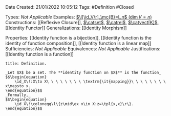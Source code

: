 <br />
<br />

Date Created: 21/01/2022 10:05:12
Tags: #Definition #Closed 

Types: _Not Applicable_
Examples: [$\l[\id_V\r]_\mc{B}=I_n$ ($\dim V=n$)](Identity%20function%20on%20a%20vector%20space%20is%20represented%20by%20the%20identity%20matrix.md)
Constructions: [[Reflexive Closure]], [$\catset$](Category%20of%20Sets.md), [$\catrel$](Category%20of%20Relations.md), [$\catvect[K]$](Category%20of%20Vector%20Spaces.md), [[Identity Functor]]
Generalizations: [[Identity Morphism]]

Properties: [[Identity function is a bijection]], [[Identity function is the identity of function composition]], [[Identity function is a linear map]]
Sufficiencies: _Not Applicable_
Equivalences: _Not Applicable_
Justifications: [[Identity function is a function]]

``` ad-Definition
title: Definition.

_Let $X$ be a set. The **identity function on $X$** is the function_
$$\begin{equation}
    \id_X\!:X\to X\ \ \ \ \ \ \ \ \textrm{\it{mapping}}\ \ \ \ \ \ \ \ x\mapsto x.
\end{equation}$$
_Formally,_
$$\begin{equation}
    \id_X\!\coloneqq\l\{z\mid\ex x\in X:z=\tpl{x,x}\r\}.
\end{equation}$$

```

